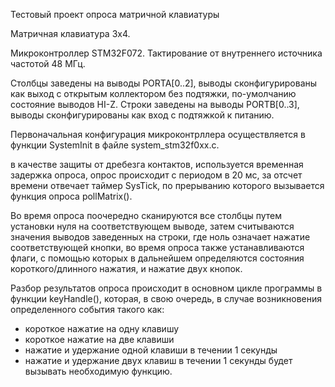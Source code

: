 Тестовый проект опроса матричной клавиатуры

Матричная клавиатура 3х4.

Микроконтроллер STM32F072.
Тактирование от внутреннего источника частотой 48 МГц.

Столбцы заведены на выводы PORTA[0..2], выводы сконфигурированы как выход с открытым коллектором без подтяжки, по-умолчанию состояние выводов HI-Z.
Строки заведены на выводы PORTB[0..3], выводы сконфигурированы как вход с подтяжкой к питанию.

Первоначальная конфигурация микроконтрллера осуществляется  в функции SystemInit в файле system_stm32f0xx.c.

в качестве защиты от дребезга контактов, используется временная задержка опроса, опрос происходит с периодом в 20 мс, за отсчет времени отвечает таймер SysTick, по прерыванию которого вызывается функция опроса pollMatrix().

Во время опроса поочередно сканируются все столбцы путем установки нуля на соответствующем выводе, затем считываются значения выводов заведенных на строки, где ноль означает нажатие соответствующей кнопки, во время опроса также устанавливаются флаги, с помощью которых в дальнейшем определяются состояния короткого/длинного нажатия, и нажатие двух кнопок.

Разбор результатов опроса происходит в основном цикле программы в функции  keyHandle(), которая, в свою очередь, в случае возникновения определенного события такого как:
- короткое нажатие на одну клавишу
- короткое нажатие на две клавиши
- нажатие и удержание одной клавиши в течении 1 секунды
- нажатие и удержание двух клавиш в течении 1 секунды
будет вызывать необходимую функцию.